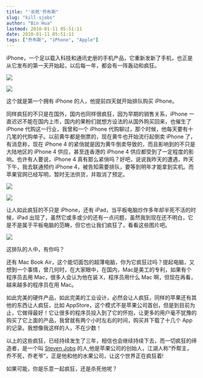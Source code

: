 ```yaml
---
title: "'杀死'乔布斯"
slug: "kill-sjobs"
author: "Bin Hua"
lastmod: 2010-01-11 05:51:11
date: 2010-01-11 05:51:11
tags: ["乔布斯", "iPhone", "Apple"]
---
```


iPhone，一个足以载入科技和通讯史册的手机产品，它重新发新了手机，也正是从它发布的第一天开始起，以后每一年，都会有一阵轰动和疯狂。

![](https://storage.tourcoder.com/tcblog/kill-sjobs-01.jpg)

![](https://storage.tourcoder.com/tcblog/kill-sjobs-02.jpg)

这个就是第一个拥有 iPhone 的人，他提前四天就开始排队购买 iPhone。

同样疯狂的不只是在国外，国内也同样很疯狂，因为早期的销售关系，iPhone 一直迟迟不能在国内上市，国内的果粉们就想方设法的从国外购买回来，也催生了 iPhone 代购这一行业，我曾和一个 iPhone 代购聊过，那个时候，他每天要有十几笔的代购单子。以前黄牛都是倒票的，现在黄牛也开始流行起倒卖 iPhone 了，有消息称，现在 iPhone 4 的紧俏就是因为黄牛倒卖导致的，而且影响到的不只是大陆地区的 iPhone 4 供应，甚至连香港的 iPhone 4 供应都受到了一定程度的影响。也许有人要说，iPhone 4 真有那么紧俏吗？好吧，说说我昨天的遭遇，昨天下午，我去联通预约 iPhone 4，被告知需要排队，要等到明年才能拿到实机。而苹果官网已经写明，暂时无法供货，并取消了预定。

![](https://storage.tourcoder.com/tcblog/kill-sjobs-03.jpg)

![](https://storage.tourcoder.com/tcblog/kill-sjobs-04.jpg)

让人如此疯狂的不只是 iPhone，还有 iPad，当平板电脑炒作多年却半死不活的时候，iPad 出现了，虽然它或多或少的还有一点问题，虽然我到现在还不明白，它是不是属于平板电脑的范畴，但它也让我们疯狂了，看看这些图片吧。

![](https://storage.tourcoder.com/tcblog/kill-sjobs-05.jpeg)

这排队的人中，有你吗？

还有 Mac Book Air，这个能切面包的超薄电脑，你为它疯狂过吗？提起电脑，又想到一个事情，曾几何时，在大家眼中，在国内，Mac是美工的专利，如果有个程序员去用 Mac，很多人会认为他在装 X，程序员用什么 Mac 啊，但现在再看，越来越多的程序员在用  Mac。

如此完美的硬件产品，如此完美的工业设计，必然会让人疯狂，同样的苹果还有其他的东西让人疯狂，比如 AppStore，这个模式不是苹果公司首创，但是到目前为止，它做得最好！它让很多的程序员投入到了它的怀抱，让更多的用户毫不犹豫的购买了它上面的产品，我曾就有两个小时左右的时间，购买并下载了十几个 App 的记录。我想像我这样的人，不在少数！

以上的这些疯狂，已经持续发生了三年，相信也会继续持续下去，而一切疯狂的缔造者，是一个叫 [Steven Jobs](http://en.wikipedia.org/wiki/Steve_Jobs) 的人,他是苹果公司的创始人，江湖人称“乔帮主，乔不死，乔老爷”，正是他和他的水果公司，让这个世界正在疯狂着!

如果可能，你是乐意一起疯狂，还是杀死他呢？
